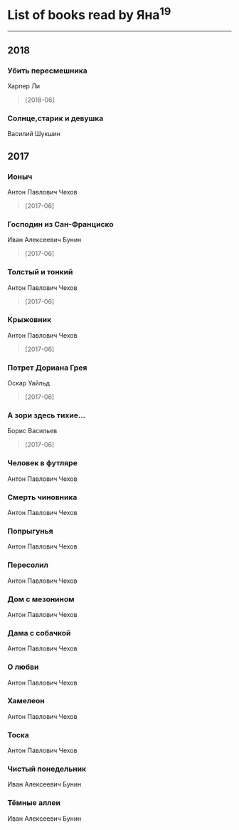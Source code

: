 # List of books read by Яна<sup>19</sup>
---

## 2018

### Убить пересмешника
Харпер Ли
> [2018-06] 


### Солнце,старик и девушка
Василий Шукшин



## 2017

### Ионыч
Антон Павлович Чехов
> [2017-06] 


### Господин из Сан-Франциско
Иван Алексеевич Бунин
> [2017-06] 


### Толстый и тонкий
Антон Павлович Чехов
> [2017-06] 


### Крыжовник
Антон Павлович Чехов
> [2017-06] 


### Потрет Дориана Грея
Оскар Уайльд
> [2017-06] 


### А зори здесь тихие...
Борис Васильев
> [2017-06] 


### Человек в футляре
Антон Павлович Чехов


### Смерть чиновника
Антон Павлович Чехов


### Попрыгунья
Антон Павлович Чехов


### Пересолил
Антон Павлович Чехов


### Дом с мезонином
Антон Павлович Чехов


### Дама с собачкой
Антон Павлович Чехов


### О любви
Антон Павлович Чехов


### Хамелеон
Антон Павлович Чехов


### Тоска
Антон Павлович Чехов


### Чистый понедельник
Иван Алексеевич Бунин


### Тёмные аллеи
Иван Алексеевич Бунин



